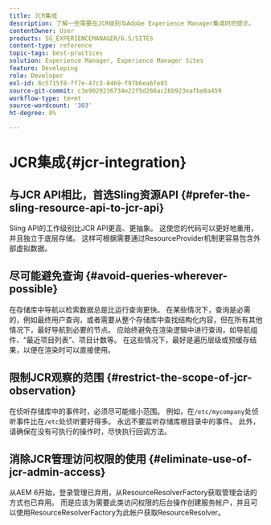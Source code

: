 ```yaml
---
title: JCR集成
description: 了解一些需要在JCR级别与Adobe Experience Manager集成时的提示。
contentOwner: User
products: SG_EXPERIENCEMANAGER/6.5/SITES
content-type: reference
topic-tags: best-practices
solution: Experience Manager, Experience Manager Sites
feature: Developing
role: Developer
exl-id: 6c5715f8-ff7e-47c3-8469-f97b6ea6fe03
source-git-commit: c3e9029236734e22f5d266ac26b923eafbe0a459
workflow-type: tm+mt
source-wordcount: '303'
ht-degree: 0%

---
```


# JCR集成{#jcr-integration}

## 与JCR API相比，首选Sling资源API {#prefer-the-sling-resource-api-to-jcr-api}

Sling API的工作级别比JCR API更高、更抽象。 这使您的代码可以更好地重用，并且独立于底层存储。 这样可根据需要通过ResourceProvider机制更容易包含外部虚拟数据。

## 尽可能避免查询 {#avoid-queries-wherever-possible}

在存储库中导航以检索数据总是比运行查询更快。 在某些情况下，查询是必需的，例如最终用户查询，或者需要从整个存储库中查找结构化内容，但在所有其他情况下，最好导航到必要的节点。 应始终避免在渲染逻辑中进行查询，如导航组件、“最近项目列表”、项目计数等。 在这些情况下，最好是遍历层级或预缓存结果，以便在渲染时可以直接使用。

## 限制JCR观察的范围 {#restrict-the-scope-of-jcr-observation}

在侦听存储库中的事件时，必须尽可能缩小范围。 例如，在`/etc/mycompany`处侦听事件比在`/etc`处侦听要好得多。 永远不要监听存储库根目录中的事件。 此外，请确保在没有可执行的操作时，尽快执行回调方法。

## 消除JCR管理访问权限的使用 {#eliminate-use-of-jcr-admin-access}

从AEM 6开始，登录管理已弃用，从ResourceResolverFactory获取管理会话的方式也已弃用。 而是应该为需要此类访问权限的后台操作创建服务帐户，并且可以使用ResourceResolverFactory为此帐户获取ResourceResolver。
